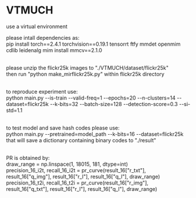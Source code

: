 # VTMUCH

use a virtual environment

please intall dependencies as: <br />
pip install torch==2.4.1 torchvision==0.19.1 tensorrt ftfy mmdet openmim cdlib leidenalg
mim install mmcv==2.1.0 <br /><br />

please unzip the flickr25k images to "./VTMUCH/dataset/flickr25k" <br />
then run "python make_mirflickr25k.py" within flickr25k directory <br /><br />

to reproduce experiment use: <br />
python main.py --is-train --valid-freq=1 --epochs=20 --n-clusters=14 --dataset=flickr25k --k-bits=32 --batch-size=128 --detection-score=0.3 --si-std=1.1 <br /><br />

to test model and save hash codes please use: <br />
python main.py --pretrained=model_path --k-bits=16 --dataset=flickr25k <br />
that will save a dictionary containing binary codes to "./result" <br /><br />

PR is obtained by: <br />
draw_range = np.linspace(1, 18015, 181, dtype=int) <br />
precision_16_i2t, recall_16_i2t = pr_curve(result_16["r_txt"], result_16["q_img"], result_16["r_l"], result_16["q_l"], draw_range) <br />
precision_16_t2i, recall_16_t2i = pr_curve(result_16["r_img"], result_16["q_txt"], result_16["r_l"], result_16["q_l"], draw_range) <br />

